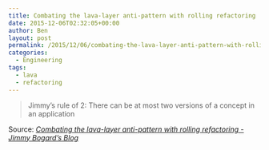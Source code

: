 ```yaml
---
title: Combating the lava-layer anti-pattern with rolling refactoring
date: 2015-12-06T02:32:05+00:00
author: Ben
layout: post
permalink: /2015/12/06/combating-the-lava-layer-anti-pattern-with-rolling-refactoring/
categories:
  - Engineering
tags:
  - lava
  - refactoring
---
```

> Jimmy’s rule of 2: There can be at most two versions of a concept in an application

Source: _[Combating the lava-layer anti-pattern with rolling refactoring - Jimmy Bogard&#8217;s Blog](https://lostechies.com/jimmybogard/2015/01/15/combating-the-lava-layer-anti-pattern-with-rolling-refactoring/)_